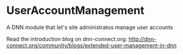 UserAccountManagement
=====================

A DNN module that let's site administratos manage user accounts

Read the introduction blog on dnn-connect.org:
http://dnn-connect.org/community/blogs/extended-user-management-in-dnn
